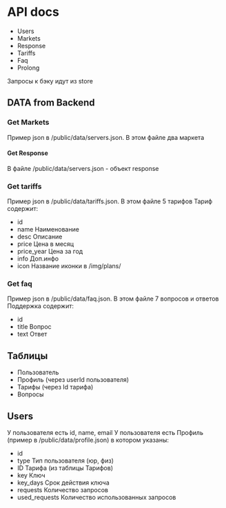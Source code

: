 # API docs
- Users
- Markets
- Response
- Tariffs
- Faq
- Prolong

Запросы к бэку идут из store

## DATA from Backend

### Get Markets
Пример json в /public/data/servers.json. В этом файле два маркета

#### Get Response
В файле /public/data/servers.json - объект response

### Get tariffs
Пример json в /public/data/tariffs.json. В этом файле 5 тарифов
Тариф содержит:
- id 
- name Наименование
- desc Описание
- price Цена в месяц
- price_year Цена за год
- info Доп.инфо
- icon Название иконки в /img/plans/

### Get faq
Пример json в /public/data/faq.json. В этом файле 7 вопросов и ответов
Поддержка содержит:
- id
- title Вопрос
- text Ответ

## Таблицы
- Пользователь 
- Профиль (через userId пользователя) 
- Тарифы (через Id тарифа)
- Вопросы 


## Users
У пользователя есть id, name, email
У пользователя есть Профиль (пример в /public/data/profile.json) в котором указаны:
- id
- type Тип пользователя (юр, физ)
- ID Тарифа (из таблицы Тарифов)
- key Ключ
- key_days Срок действия ключа 
- requests Количество запросов
- used_requests Количество использованных запросов



